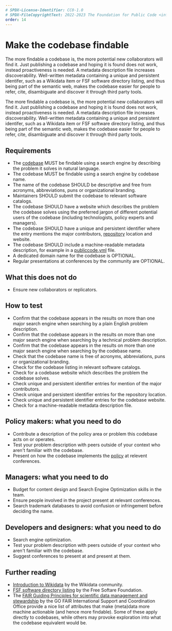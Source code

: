 ```yaml
---
# SPDX-License-Identifier: CC0-1.0
# SPDX-FileCopyrightText: 2022-2023 The Foundation for Public Code <info@publiccode.net>, https://standard.publiccode.net/AUTHORS
order: 14
---
```


# Make the codebase findable

The more findable a codebase is, the more potential new collaborators will find it.
Just publishing a codebase and hoping it is found does not work, instead proactiveness is needed.
A metadata description file increases discoverability.
Well-written metadata containing a unique and persistent identifer, such as a Wikidata item or FSF software directory listing, and thus being part of the semantic web, makes the codebase easier for people to refer, cite, disambiguate and discover it through third party tools.

The more findable a codebase is, the more potential new collaborators will find it.
Just publishing a codebase and hoping it is found does not work, instead proactiveness is needed.
A metadata description file increases discoverability.
Well-written metadata containing a unique and persistent identifer, such as a Wikidata item or FSF software directory listing, and thus being part of the semantic web, makes the codebase easier for people to refer, cite, disambiguate and discover it through third party tools.

## Requirements

* The [codebase](../glossary.md#codebase) MUST be findable using a search engine by describing the problem it solves in natural language.
* The codebase MUST be findable using a search engine by codebase name.
* The name of the codebase SHOULD be descriptive and free from acronyms, abbreviations, puns or organizational branding.
* Maintainers SHOULD submit the codebase to relevant software catalogs.
* The codebase SHOULD have a website which describes the problem the codebase solves using the preferred jargon of different potential users of the codebase (including technologists, policy experts and managers).
* The codebase SHOULD have a unique and persistent identifier where the entry mentions the major contributors, [repository](../glossary.md#repository) location and website.
* The codebase SHOULD include a machine-readable metadata description, for example in a [publiccode.yml](https://github.com/publiccodeyml/publiccode.yml) file.
* A dedicated domain name for the codebase is OPTIONAL.
* Regular presentations at conferences by the community are OPTIONAL.

## What this does not do

* Ensure new collaborators or replicators.

## How to test

* Confirm that the codebase appears in the results on more than one major search engine when searching by a plain English problem description.
* Confirm that the codebase appears in the results on more than one major search engine when searching by a technical problem description.
* Confirm that the codebase appears in the results on more than one major search engine when searching by the codebase name.
* Check that the codebase name is free of acronyms, abbreviations, puns or organizational branding.
* Check for the codebase listing in relevant software catalogs.
* Check for a codebase website which describes the problem the codebase solves.
* Check unique and persistent identifier entries for mention of the major contributors.
* Check unique and persistent identifier entries for the repository location.
* Check unique and persistent identifier entries for the codebase website.
* Check for a machine-readable metadata description file.

## Policy makers: what you need to do

* Contribute a description of the policy area or problem this codebase acts on or operates.
* Test your problem description with peers outside of your context who aren't familiar with the codebase.
* Present on how the codebase implements the [policy](../glossary.md#policy) at relevent conferences.

## Managers: what you need to do

* Budget for content design and Search Engine Optimization skills in the team.
* Ensure people involved in the project present at relevant conferences.
* Search trademark databases to avoid confusion or infringement before deciding the name.

## Developers and designers: what you need to do

* Search engine optimization.
* Test your problem description with peers outside of your context who aren't familiar with the codebase.
* Suggest conferences to present at and present at them.

## Further reading

* [Introduction to Wikidata](https://www.wikidata.org/wiki/Wikidata:Introduction) by the Wikidata community.
* [FSF software directory listing](https://directory.fsf.org/wiki/Main_Page) by the Free Softare Foundation.
* The [FAIR Guiding Principles for scientific data management and stewardship](https://www.go-fair.org/fair-principles/) by the GO FAIR International Support and Coordination Office provide a nice list of attributes that make (meta)data more machine actionable (and hence more findable). Some of these apply directly to codebases, while others may provoke exploration into what the codebase equivalent would be.
